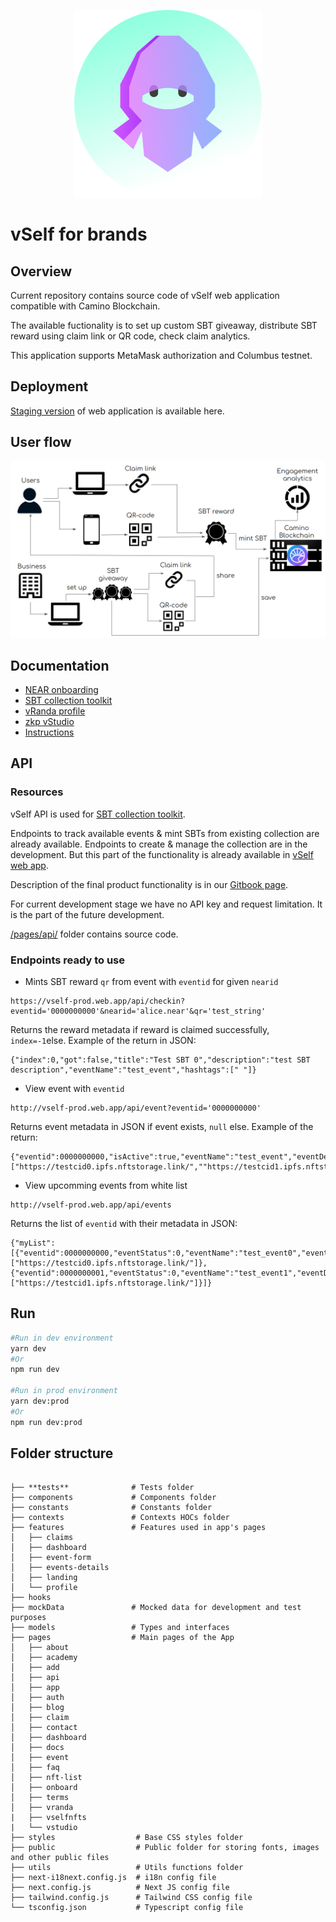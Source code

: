 <p align="center">
  <img src="brands.png" alt="Vself Ninja"/>
</p>


# vSelf for brands

## Overview 

Current repository contains source code of vSelf web application compatible with Camino Blockchain. 

The available fuctionality is to set up custom SBT giveaway, distribute SBT reward using claim link or QR code, check claim analytics.   

This application supports MetaMask authorization and Columbus testnet.

## Deployment

[Staging version](https://brands.vself.app/) of web application is available here. 

## User flow 
<p align="center">
  <img src="309.png" alt="Vself Ninja"/>
</p>

## Documentation

- [NEAR onboarding](https://vself-project.gitbook.io/vself-project-documentation/)
- [SBT collection toolkit](https://vself-project.gitbook.io/vself-project-documentation/sbt-collection-toolkit)
- [vRanda profile](https://vself-project.gitbook.io/vself-project-documentation/user-profile-toolkit/near-nft-based-profile)
- [zkp vStudio](https://vself-project.gitbook.io/vself-project-documentation/community-management-toolkit/private-community)
- [Instructions](https://vself-project.gitbook.io/vself-project-documentation/v/instructions/)

## API

### Resources

vSelf API is used for [SBT collection toolkit](https://vself-project.gitbook.io/vself-project-documentation/sbt-collection-toolkit).

Endpoints to track available events & mint SBTs from existing collection are already available. Endpoints to create & manage the collection are in the development. But this part of the functionality is already available in [vSelf web app](https://vself.app/add).

Description of the final product functionality is in our [Gitbook page](https://vself-project.gitbook.io/vself-project-documentation/sbt-collection-toolkit/vself-api-for-collections).

For current development stage we have no API key and request limitation. It is the part of the future development.

[/pages/api/]() folder contains source code.

### Endpoints ready to use

- Mints SBT reward `qr` from event with `eventid` for given `nearid`

```
https://vself-prod.web.app/api/checkin?eventid='0000000000'&nearid='alice.near'&qr='test_string'
```

Returns the reward metadata if reward is claimed successfully, `index=-1`else. Example of the return in JSON:

```
{"index":0,"got":false,"title":"Test SBT 0","description":"test SBT description","eventName":"test_event","hashtags":[" "]}
```

- View event with `eventid`

```
http://vself-prod.web.app/api/event?eventid='0000000000'
```

Returns event metadata in JSON if event exists, `null` else. Example of the return:

```
{"eventid":0000000000,"isActive":true,"eventName":"test_event","eventDescription":"test_descr","rewardLinks":["https://testcid0.ipfs.nftstorage.link/",""https://testcid1.ipfs.nftstorage.link/"]}
```

- View upcomming events from white list

```
http://vself-prod.web.app/api/events
```

Returns the list of `eventid` with their metadata in JSON:

```
{"myList":[{"eventid":0000000000,"eventStatus":0,"eventName":"test_event0","eventDescription":"","rewardLinks":["https://testcid0.ipfs.nftstorage.link/"]},{"eventid":0000000001,"eventStatus":0,"eventName":"test_event1","eventDescription":"","rewardLinks":["https://testcid1.ipfs.nftstorage.link/"]}]}
```

## Run

```bash
#Run in dev environment
yarn dev
#Or
npm run dev

#Run in prod environment
yarn dev:prod
#Or
npm run dev:prod
```

## Folder structure

```

├── **tests**              # Tests folder
├── components             # Components folder
├── constants              # Constants folder
├── contexts               # Contexts HOCs folder
├── features               # Features used in app's pages
│   ├── claims
│   ├── dashboard
│   ├── event-form
│   ├── events-details
│   ├── landing
│   └── profile
├── hooks
├── mockData               # Mocked data for development and test purposes
├── models                 # Types and interfaces
├── pages                  # Main pages of the App
│   ├── about
│   ├── academy
│   ├── add
│   ├── api
│   ├── app
│   ├── auth
│   ├── blog
│   ├── claim
│   ├── contact
│   ├── dashboard
│   ├── docs
│   ├── event
│   ├── faq
│   ├── nft-list
│   ├── onboard
│   ├── terms
│   ├── vranda
|   ├── vselfnfts
|   └── vstudio
├── styles                  # Base CSS styles folder
├── public                  # Public folder for storing fonts, images and other public files
├── utils                   # Utils functions folder
├── next-i18next.config.js  # i18n config file
├── next.config.js          # Next JS config file
├── tailwind.config.js      # Tailwind CSS config file
└── tsconfig.json           # Typescript config file
```
